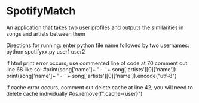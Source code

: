 # SpotifyMatch
An application that takes two user profiles and outputs the similarities in songs and artists between them

Directions for running:
enter python file name followed by two usernames:
python spotifyxx.py user1 user2


if html print error occurs, use commented line of code at 70 comment out line 68 like so:
        #print(song['name']+ ' - ' + song['artists'][0]['name'])
        print(song['name']+ ' - ' + song['artists'][0]['name']).encode("utf-8")


if cache error occurs, comment out delete cache at line 42, you will need to delete cache individually
        #os.remove(f".cache-{user}")
